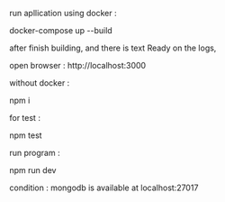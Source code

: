 run apllication using docker :

docker-compose up --build

after finish building, and there is text Ready on the logs,

open browser : http://localhost:3000


without docker :

npm i

for test : 

npm test

run program :

npm run dev


condition : 
mongodb is available at localhost:27017


